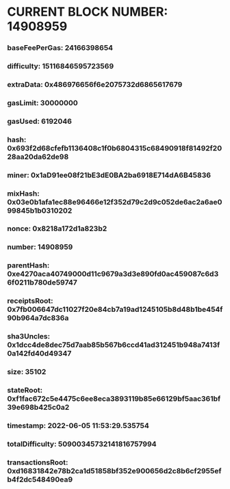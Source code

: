 # CURRENT BLOCK NUMBER: 14908959

### baseFeePerGas: 24166398654
### difficulty: 15116846595723569
### extraData: 0x486976656f6e2075732d6865617679
### gasLimit: 30000000
### gasUsed: 6192046
### hash: 0x693f2d68cfefb1136408c1f0b6804315c68490918f81492f2028aa20da62de98
### miner: 0x1aD91ee08f21bE3dE0BA2ba6918E714dA6B45836
### mixHash: 0x03e0b1afa1ec88e96466e12f352d79c2d9c052de6ac2a6ae099845b1b0310202
### nonce: 0x8218a172d1a823b2
### number: 14908959
### parentHash: 0xe4270aca40749000d11c9679a3d3e890fd0ac459087c6d36f0211b780de59747
### receiptsRoot: 0x7fb006647dc11027f20e84cb7a19ad1245105b8d48b1be454f90b964a7dc836a
### sha3Uncles: 0x1dcc4de8dec75d7aab85b567b6ccd41ad312451b948a7413f0a142fd40d49347
### size: 35102
### stateRoot: 0xf1fac672c5e4475c6ee8eca3893119b85e66129bf5aac361bf39e698b425c0a2
### timestamp: 2022-06-05 11:53:29.535754
### totalDifficulty: 50900345732141816757994
### transactionsRoot: 0xd16831842e78b2ca1d51858bf352e900656d2c8b6cf2955efb4f2dc548490ea9
